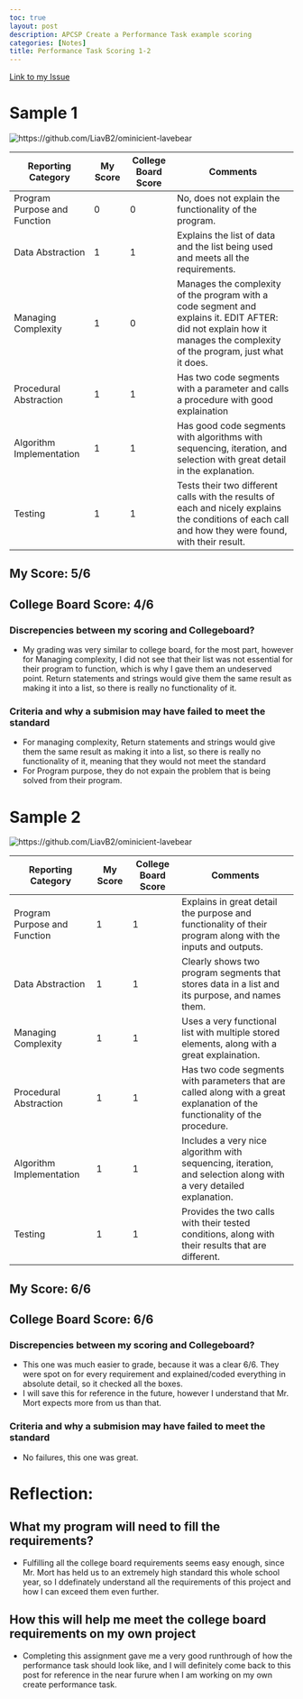 ```yaml
---
toc: true
layout: post
description: APCSP Create a Performance Task example scoring 
categories: [Notes]
title: Performance Task Scoring 1-2
---
```


[Link to my Issue](https://github.com/LiavB2/ominicient-lavebear/issues/20#issue-1521782532)

# Sample 1

![]({{site.baseurl}}/images/s1s.png "https://github.com/LiavB2/ominicient-lavebear") 

|Reporting Category|My Score|College Board Score|Comments|
|-|-|-|-|
|Program Purpose and Function|0|0|No, does not explain the functionality of the program.|
|Data Abstraction|1|1| Explains the list of data and the list being used and meets all the requirements.|
|Managing Complexity|1|0|Manages the complexity of the program with a code segment and explains it. EDIT AFTER: did not explain how it manages the complexity of the program, just what it does.|
|Procedural Abstraction|1|1| Has two code segments with a parameter and calls a procedure with good explaination|
|Algorithm Implementation|1|1| Has good code segments with algorithms with sequencing, iteration, and selection with great detail in the explanation.|
|Testing|1|1|Tests their two different calls with the results of each and nicely explains the conditions of each call and how they were found, with their result.|

## My Score: 5/6
## College Board Score: 4/6

### Discrepencies between my scoring and Collegeboard?
- My grading was very similar to college board, for the most part, however for Managing complexity, I did not see that their list was not essential for their program to function, which is why I gave them an undeserved point. Return statements and strings would give them the same result as making it into a list, so there is really no functionality of it.

### Criteria and why a submision may have failed to meet the standard
- For managing complexity, Return statements and strings would give them the same result as making it into a list, so there is really no functionality of it, meaning that they would not meet the standard
- For Program purpose, they do not expain the problem that is being solved from their program.

# Sample 2

![]({{site.baseurl}}/images/s2s.png "https://github.com/LiavB2/ominicient-lavebear") 

|Reporting Category|My Score|College Board Score|Comments|
|-|-|-|-|
|Program Purpose and Function|1|1| Explains in great detail the purpose and functionality of their program along with the inputs and outputs.|
|Data Abstraction|1|1|Clearly shows two program segments that stores data in a list and its purpose, and names them.|
|Managing Complexity|1|1|Uses a very functional list with multiple stored elements, along with a great explaination.|
|Procedural Abstraction|1|1| Has two code segments with parameters that are called along with a great explanation of the functionality of the procedure.|
|Algorithm Implementation|1|1| Includes a very nice algorithm with sequencing, iteration, and selection along with a very detailed explanation.|
|Testing|1|1|Provides the two calls with their tested conditions, along with their results that are different.|

## My Score: 6/6
## College Board Score: 6/6

### Discrepencies between my scoring and Collegeboard?
- This one was much easier to grade, because it was a clear 6/6. They were spot on for every requirement and explained/coded everything in absolute detail, so it checked all the boxes.
- I will save this for reference in the future, however I understand that Mr. Mort expects more from us than that.

### Criteria and why a submision may have failed to meet the standard
- No failures, this one was great.


# Reflection: 

## What my program will need to fill the requirements?
- Fulfilling all the college board requirements seems easy enough, since Mr. Mort has held us to an extremely high standard this whole school year, so I ddefinately understand all the requirements of this project and how I can exceed them even further.


## How this will help me meet the college board requirements on my own project
- Completing this assignment gave me a very good runthrough of how the performance task should look like, and I will definitely come back to this post for reference in the near furure when I am working on my own create performance task.

